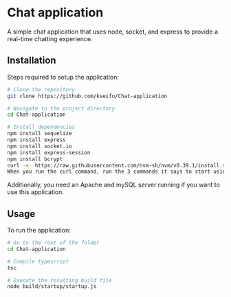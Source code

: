 # Chat application

A simple chat application that uses node, socket, and express to provide a real-time chatting experience.

## Installation

Steps required to setup the application:

```bash
# Clone the repository
git clone https://github.com/kseifo/Chat-application

# Navigate to the project directory
cd Chat-application

# Install dependencies
npm install sequelize
npm install express
npm install socket.io
npm install express-session
npm install bcrypt
curl -o- https://raw.githubusercontent.com/nvm-sh/nvm/v0.39.1/install.sh | bash
When you run the curl command, run the 3 commands it says to start using nvm now.
```

Additionally, you need an Apache and mySQL server running if you want to use this application.

## Usage

To run the application:

```bash
# Go to the root of the folder
cd Chat-application

# Compile typescript
tsc

# Execute the resulting build file
node build/startup/startup.js
```
